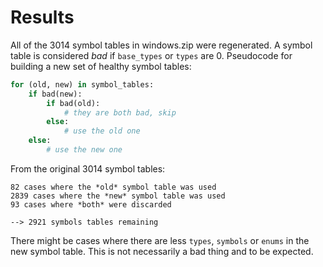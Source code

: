 # Results
All of the 3014 symbol tables in windows.zip were regenerated.
A symbol table is considered _bad_ if `base_types` or `types` are 0.
Pseudocode for building a new set of healthy symbol tables:
```python
for (old, new) in symbol_tables:
    if bad(new):
        if bad(old):
            # they are both bad, skip
        else:
            # use the old one
    else:
        # use the new one
```

From the original 3014 symbol tables:
```
82 cases where the *old* symbol table was used
2839 cases where the *new* symbol table was used
93 cases where *both* were discarded

--> 2921 symbols tables remaining
```
There might be cases where there are less `types`, `symbols` or `enums` in the new symbol table. This is not necessarily a bad thing and to be expected.
